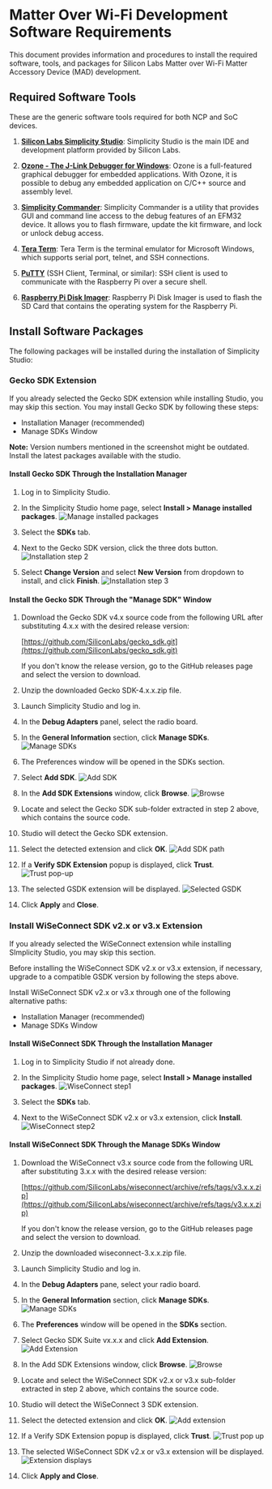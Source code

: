 # Matter Over Wi-Fi Development Software Requirements

This document provides information and procedures to install the required software, tools, and packages for Silicon Labs Matter over Wi-Fi Matter Accessory Device (MAD) development.

## Required Software Tools

These are the generic software tools required for both NCP and SoC devices.

1. [**Silicon Labs Simplicity Studio**](https://www.silabs.com/developers/simplicity-studio): Simplicity Studio is the main IDE and development platform provided by Silicon Labs.

2. [**Ozone - The J-Link Debugger for Windows**](https://www.segger.com/products/development-tools/ozone-j-link-debugger/): Ozone is a full-featured graphical debugger for embedded applications. With Ozone, it is possible to debug any embedded application on C/C++ source and assembly level.
3. [**Simplicity Commander**](https://www.silabs.com/documents/public/software/SimplicityCommander-Windows.zip): Simplicity Commander is a utility that provides GUI and command line access to the debug features of an EFM32 device. It allows you to flash firmware, update the kit firmware, and lock or unlock debug access.

4. [**Tera Term**](https://osdn.net/projects/ttssh2/releases/): Tera Term is the terminal emulator for Microsoft Windows, which supports serial port, telnet, and SSH connections.

5. [**PuTTY**](https://www.putty.org/) (SSH Client, Terminal, or similar): SSH client is used to communicate with the Raspberry Pi over a secure shell.

6. [**Raspberry Pi Disk Imager**](https://www.raspberrypi.com/software/): Raspberry Pi Disk Imager is used to flash the SD Card that contains the operating system for the Raspberry Pi.

## Install Software Packages

The following packages will be installed during the installation of Simplicity Studio:

### Gecko SDK Extension

If you already selected the Gecko SDK extension while installing Studio, you may skip this section. You may install Gecko SDK by following these steps:

- Installation Manager (recommended)
- Manage SDKs Window

**Note:** Version numbers mentioned in the screenshot might be outdated. Install the latest packages available with the studio.

#### Install Gecko SDK Through the Installation Manager

1. Log in to Simplicity Studio.

2. In the Simplicity Studio home page, select **Install > Manage installed packages**.
![Manage installed packages](./images/install-gecko-sdk-step-1.png)

3. Select the **SDKs** tab.

4. Next to the Gecko SDK version, click the three dots button.
![Installation step 2](./images/install-gecko-sdk-step-2.png)

5. Select **Change Version** and select **New Version** from dropdown to install, and click **Finish**.
![Installation step 3](./images/install-gecko-sdk-step-3.png)

#### Install the Gecko SDK Through the "Manage SDK" Window

1. Download the Gecko SDK v4.x source code from the following URL after substituting 4.x.x with the desired release version:

   [https://github.com/SiliconLabs/gecko_sdk.git](https://github.com/SiliconLabs/gecko_sdk.git)

   If you don't know the release version, go to the GitHub releases page and select the version to download.

2. Unzip the downloaded Gecko SDK-4.x.x.zip file.

3. Launch Simplicity Studio and log in.

4. In the **Debug Adapters** panel, select the radio board.

5. In the **General Information** section, click **Manage SDKs**.
![Manage SDKs](./images/click-manage-sdks-efx-board.png)

6. The Preferences window will be opened in the SDKs section.

7. Select **Add SDK**.
![Add SDK](./images/Add-sdk.png)

8. In the **Add SDK Extensions** window, click **Browse**.
![Browse](./images/click-browse.png)

9. Locate and select the Gecko SDK sub-folder extracted in step 2 above, which contains the source code.

10. Studio will detect the Gecko SDK extension.

11. Select the detected extension and click **OK**.
![Add SDK path](./images/Add-sdk-path.png)

12. If a **Verify SDK Extension** popup is displayed, click **Trust**.
![Trust pop-up](./images/install-wiseconnect-3-ext-manage-sdks-trust-popup.png)

13. The selected GSDK extension will be displayed.
![Selected GSDK](./images/selected-gsdk.png)

14. Click **Apply** and **Close**.

### Install WiSeConnect SDK v2.x or v3.x Extension

If you already selected the WiSeConnect extension while installing SImplicity Studio, you may skip this section.

Before installing the WiSeConnect SDK v2.x or v3.x extension, if necessary, upgrade to a compatible GSDK version by following the steps above.

Install WiSeConnect SDK v2.x or v3.x through one of the following alternative paths:

- Installation Manager (recommended)
- Manage SDKs Window

#### Install WiSeConnect SDK Through the Installation Manager

1. Log in to Simplicity Studio if not already done.

2. In the Simplicity Studio home page, select **Install > Manage installed packages**.
![WiseConnect step1](./images/install-wiseconnect-sdk-step-1.png)

3. Select the **SDKs** tab.

4. Next to the WiSeConnect SDK v2.x or v3.x extension, click **Install**.
![WiseConnect step2](./images/install-wiseconnect-sdk-step-2.png)

#### Install WiSeConnect SDK Through the Manage SDKs Window

1. Download the WiSeConnect v3.x source code from the following URL after substituting 3.x.x with the desired release version:

   [https://github.com/SiliconLabs/wiseconnect/archive/refs/tags/v3.x.x.zip](https://github.com/SiliconLabs/wiseconnect/archive/refs/tags/v3.x.x.zip)

   If you don't know the release version, go to the GitHub releases page and select the version to download.

2. Unzip the downloaded wiseconnect-3.x.x.zip file.

3. Launch Simplicity Studio and log in.

4. In the **Debug Adapters** pane, select your radio board.

5. In the **General Information** section, click **Manage SDKs**.
![Manage SDKs](./images/click-manage-sdks-efx-board.png)

6. The **Preferences** window will be opened in the **SDKs** section.

7. Select Gecko SDK Suite vx.x.x and click **Add Extension**.
![Add Extension](./images/click-add-extensions.png)

8. In the Add SDK Extensions window, click **Browse**.
![Browse](./images/click-browse.png)

9. Locate and select the WiSeConnect SDK v2.x or v3.x sub-folder extracted in step 2 above, which contains the source code.

10. Studio will detect the WiSeConnect 3 SDK extension.

11. Select the detected extension and click **OK**.
![Add extension](./images/install-wc3-ext-add-sdk-extensions-window.png)

12. If a Verify SDK Extension popup is displayed, click **Trust**.
![Trust pop up](./images/install-wiseconnect-3-ext-manage-sdks-trust-popup.png)

13. The selected WiSeConnect SDK v2.x or v3.x extension will be displayed.
![Extension displays](./images/selected-sdk.png)

14. Click **Apply and Close**.
